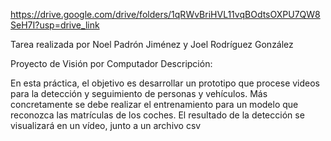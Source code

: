 https://drive.google.com/drive/folders/1qRWvBriHVL11vqBOdtsOXPU7QW8SeH7I?usp=drive_link

Tarea realizada por Noel Padrón Jiménez y Joel Rodríguez González

Proyecto de Visión por Computador
Descripción:

En esta práctica, el objetivo es desarrollar un prototipo que procese videos para la detección y seguimiento de personas y vehículos. Más concretamente se debe realizar el entrenamiento para un modelo que reconozca las matrículas de los coches. 
El resultado de la detección se visualizará en un vídeo, junto a un archivo csv
